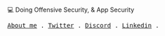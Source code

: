 <p align="center">
  <p>💻 Doing Offensive Security, & App Security </p>
  <samp>
    <a href="https://smakosh.com">About me</a> .
    <a href="https://twitter.com/Toowan0x1">Twitter</a> .
    <a href="https://discordapp.com/users/id">Discord</a> .
    <a href="https://unsplash.com/@Toowan0x1">Linkedin</a> .
  </samp>
</p>
